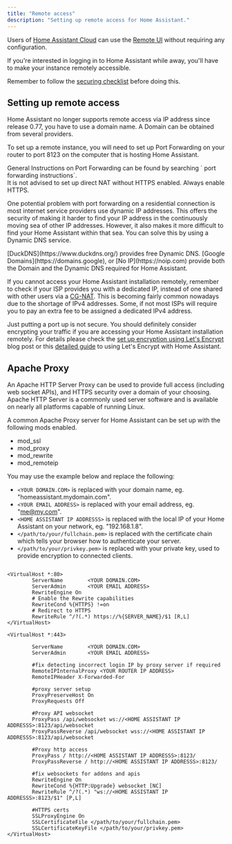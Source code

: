 ```yaml
---
title: "Remote access"
description: "Setting up remote access for Home Assistant."
---
```


<div class='note'>
Users of <a href="https://www.nabucasa.com">Home Assistant Cloud</a> can use the <a href="https://www.nabucasa.com/config/remote/">Remote UI</a> without requiring any configuration.
</div>

If you're interested in logging in to Home Assistant while away, you'll have to make your instance remotely accessible.

<div class='note warning'>

Remember to follow the [securing checklist](/docs/configuration/securing/) before doing this.

</div>

## Setting up remote access
<div class='note'>
Home Assistant no longer supports remote access via IP address since release 0.77, you have to use a domain name. A Domain can be obtained from several providers. 
</div>

To set up a remote instance, you will need to set up Port Forwarding on your router to port 8123 on the computer that is hosting Home Assistant. 

<div class='note'>
General Instructions on Port Forwarding can be found by searching `<router model> port forwarding instructions`. 
</div>
<div class='note warning'>
It is not advised to set up direct NAT without HTTPS enabled.  Always enable HTTPS.
</div>

One potential problem with port forwarding on a residential connection is most internet service providers use dynamic IP addresses. This offers the security of making it harder to find your IP address in the continuously moving sea of other IP addresses. However, it also makes it more difficult to find your Home Assistant within that sea. You can solve this by using a Dynamic DNS service.
<div class='note'>
 [DuckDNS](https://www.duckdns.org/) provides free Dynamic DNS. [Google Domains](https://domains.google), or [No IP](https://noip.com) provide both the Domain and the Dynamic DNS required for Home Assistant. 
</div>

If you cannot access your Home Assistant installation remotely, remember to check if your ISP provides you with a dedicated IP, instead of one shared with other users via a [CG-NAT](https://en.wikipedia.org/wiki/Carrier-grade_NAT). This is becoming fairly common nowadays due to the shortage of IPv4 addresses. Some, if not most ISPs will require you to pay an extra fee to be assigned a dedicated IPv4 address.

<div class='note'>

Just putting a port up is not secure. You should definitely consider encrypting your traffic if you are accessing your Home Assistant installation remotely. For details please check the [set up encryption using Let's Encrypt](/blog/2017/09/27/effortless-encryption-with-lets-encrypt-and-duckdns/) blog post or this [detailed guide](/docs/ecosystem/certificates/lets_encrypt/) to using Let's Encrypt with Home Assistant.

</div>


## Apache Proxy
An Apache HTTP Server Proxy can be used to  provide full access (including web socket APIs), and HTTPS security over a domain of your choosing.  Apache HTTP Server is a commonly used server software and is available on nearly all platforms capable of running Linux. 

A common Apache Proxy server for Home Assistant can be set up with the following mods enabled.
* mod_ssl
* mod_proxy
* mod_rewrite
* mod_remoteip

You may use the example below and replace the following:
* `<YOUR DOMAIN.COM>` is replaced with your domain name, eg. "homeassistant.mydomain.com".
* `<YOUR EMAIL ADDRESS>` is replaced with your email address, eg. "me@my.com".
* `<HOME ASSISTANT IP ADDRESSS>` is replaced with the local IP of your Home Assistant on your network, eg. "192.168.1.8".
* `</path/to/your/fullchain.pem>` is replaced with the certificate chain which tells your browser how to authenticate your server.
* `</path/to/your/privkey.pem>` is replaced with your private key, used to provide encryption to connected clients. 
  
```configuration

<VirtualHost *:80>
        ServerName        <YOUR DOMAIN.COM>
        ServerAdmin       <YOUR EMAIL ADDRESS>
        RewriteEngine On
        # Enable the Rewrite capabilities
        RewriteCond %{HTTPS} !=on
        # Redirect to HTTPS 
        RewriteRule ^/?(.*) https://%{SERVER_NAME}/$1 [R,L]
</VirtualHost>

<VirtualHost *:443>

        ServerName        <YOUR DOMAIN.COM>
        ServerAdmin       <YOUR EMAIL ADDRESS>

        #fix detecting incorrect login IP by proxy server if required
        RemoteIPInternalProxy <YOUR ROUTER IP ADDRESS>
        RemoteIPHeader X-Forwarded-For

        #proxy server setup
        ProxyPreserveHost On
        ProxyRequests Off
        
        #Proxy API websocket
        ProxyPass /api/websocket ws://<HOME ASSISTANT IP ADDRESSS>:8123/api/websocket
        ProxyPassReverse /api/websocket wss://<HOME ASSISTANT IP ADDRESSS>:8123/api/websocket
        
        #Proxy http access
        ProxyPass / http://<HOME ASSISTANT IP ADDRESSS>:8123/
        ProxyPassReverse / http://<HOME ASSISTANT IP ADDRESSS>:8123/

        #fix websockets for addons and apis
        RewriteEngine On
        RewriteCond %{HTTP:Upgrade} websocket [NC]
        RewriteRule ^/?(.*) "ws://<HOME ASSISTANT IP ADDRESSS>:8123/$1" [P,L]

        #HTTPS certs
        SSLProxyEngine On
        SSLCertificateFile </path/to/your/fullchain.pem>
        SSLCertificateKeyFile </path/to/your/privkey.pem>
</VirtualHost>
```




